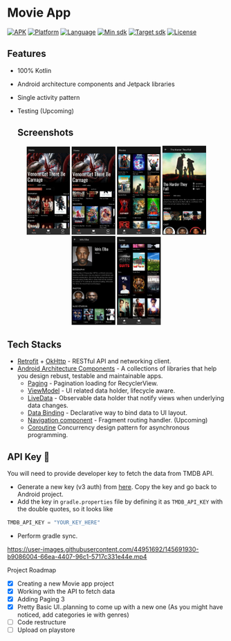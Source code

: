 # Movie App

<!-- ![logo](https://user-images.githubusercontent.com/44951692/145689946-2f101bf4-469d-465e-bd36-aca2a45321ac.png) -->



[![APK](https://img.shields.io/badge/download-APK-340000.svg)](https://github.com/carolinemusyoka/MovieApp/blob/master/app/app-debug.apk?raw=true)
[![Platform](https://img.shields.io/badge/platform-Android-00E676.svg)](https://github.com/carolinemusyoka/MovieApp/blob/master/app/build.gradle)
[![Language](https://img.shields.io/badge/language-kotlin-orange.svg)](https://github.com/carolinemusyoka/MovieApp/blob/master/app/build.gradle)
[![Min sdk](https://img.shields.io/badge/minsdk-21-yellow.svg)](https://github.com/carolinemusyoka/MovieApp/blob/master/app/build.gradle)
[![Target sdk](https://img.shields.io/badge/targetsdk-31-blue.svg)](https://github.com/carolinemusyoka/MovieApp/blob/master/app/build.gradle)
[![License](https://img.shields.io/apm/l/vim-mode)](https://github.com/carolinemusyoka/MovieApp/blob/master/LICENSE)

## Features
* 100% Kotlin
* Android architecture components and Jetpack libraries
* Single activity pattern
* Testing (Upcoming)

  ## Screenshots
<p align="center">
<img src="/img/m1.png" width="20%"/>
<img src="/img/m2.png" width="20%"/> 
<img src="img/m3.png" width="20%"/> 
<img src="img/m4.png" width="20%"/>
<img src="img/m5.png" width="20%"/> 
<img src="img/m6.png" width="20%"/> 
</p>

## Tech Stacks
* [Retrofit](http://square.github.io/retrofit/) + [OkHttp](http://square.github.io/okhttp/) - RESTful API and networking client.
* [Android Architecture Components](https://developer.android.com/topic/libraries/architecture) - A collections of libraries that help you design rebust, testable and maintainable apps.
    * [Paging](https://developer.android.com/topic/libraries/architecture/paging) - Pagination loading for RecyclerView.
    * [ViewModel](https://developer.android.com/reference/androidx/lifecycle/ViewModel) - UI related data holder, lifecycle aware.
    * [LiveData](https://developer.android.com/topic/libraries/architecture/livedata) - Observable data holder that notify views when underlying data changes.
    * [Data Binding](https://developer.android.com/topic/libraries/data-binding) - Declarative way to bind data to UI layout.
    * [Navigation component](https://developer.android.com/guide/navigation) - Fragment routing handler. (Upcoming)
    *  [Coroutine](https://developer.android.com/kotlin/coroutines) Concurrency design pattern for asynchronous programming.

## API Key 🔑

You will need to provide developer key to fetch the data from TMDB API.
* Generate a new key (v3 auth) from [here](https://www.themoviedb.org/settings/api). Copy the key and go back to Android project.
* Add the key in `gradle.properties` file by defining it as `TMDB_API_KEY` with the double quotes, so it looks like

```kotlin
TMDB_API_KEY = "YOUR_KEY_HERE"
```

* Perform gradle sync.




https://user-images.githubusercontent.com/44951692/145691930-b9086004-66ea-4407-96c1-5717c331e44e.mp4



Project Roadmap

- [x] Creating a new Movie app project
- [x] Working with the API to fetch data
- [x] Adding Paging 3
- [x] Pretty Basic UI..planning to come up with a new one (As you might have noticed, add categories ie with genres)
- [ ] Code restructure
- [ ] Upload on playstore
